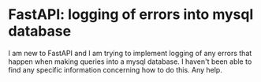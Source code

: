 
# FastAPI: logging of errors into mysql database

I am new to FastAPI and I am trying to implement logging of any errors that happen when making queries into a mysql database.
I haven't been able to find any specific information concerning how to do this. Any help.

        